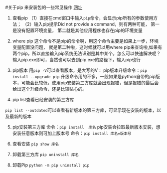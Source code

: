 #关于pip 来安装包的一些常见操作
[网址]( https://blog.csdn.net/peiwang245/article/details/98317863)
1. 查看pip
（1）直接在cmd窗口中输入`pip`命令，会显示pip所有的参数使用方法；
（2）输入pip提示Did not provide a command，则有两种可能，
第一是没有配置环境变量，
第二就是其他应用程序也存在pip的环境变量

2. where pip
这个命令不是pip的命令啊，用这个命令主要是如果上一步，环境变量配置没问题，
就是第二种啦，这时候就可以用where pip来查询啦,如果有两个pip，所以直接输入pip系统无法识别是其中某个。怎么可以快速解决呢？输入pip.exe即可，当然也可以去到pip.exe的路径下，输入pip也行

3. pip版本
用`pip -V`可以查看版本，是大写的V：
pip版本升级命令：`pip install --upgrade pip`
升级命令用的不多，一般如果是python自带的pip版本，可能会比较低，使用pip安装第三方库就会出现报错，但是报错的最后会给出这个升级命令，还是比较贴心的。

4. pip list查看已经安装的第三方库

 `pip list --outdated`可以查看有新版本的第三方库，可显示现在安装的版本，以及最新的版本

5. pip安装第三方库
命令：`pip install  库名`
pip安装会拉取最新版本安装，想安装任意版本则可加上版本号
命令：`pip install 库名=版本号`

6. 查看安装
   `pip show 库名`

7. 卸载第三方库
   `pip uninstall 库名`

8. 卸载Pip
    `python -m pip uninstall pip`
